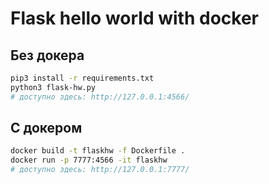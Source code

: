 # Flask hello world with docker

## Без докера
```bash
pip3 install -r requirements.txt
python3 flask-hw.py
# доступно здесь: http://127.0.0.1:4566/
```

## С докером
```bash
docker build -t flaskhw -f Dockerfile .
docker run -p 7777:4566 -it flaskhw
# доступно здесь: http://127.0.0.1:7777/
```
